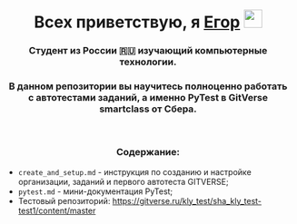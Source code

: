 <h1 align="center">Всех приветствую, я <a href="https://kluchegor.ru/" target="_blank">Егор</a> 
<img src="https://github.com/blackcater/blackcater/raw/main/images/Hi.gif" height="32"/></h1>
<h3 align="center">Студент  из России 🇷🇺 изучающий компьютерные технологии.</h3>
<h3 align="center">В данном репозитории вы научитесь полноценно работать с автотестами заданий, а именно PyTest в GitVerse smartclass от Сбера.</h3>
</br>
<h3 align="center">Содержание:</h3>

- `create_and_setup.md` - инструкция по созданию и настройке организации, заданий и первого автотеста GITVERSE;
- `pytest.md` - мини-документация PyTest;
- Тестовый репозиторий: https://gitverse.ru/kly_test/sha_kly_test-test1/content/master

